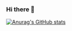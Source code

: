 ### Hi there 👋
[![Anurag's GitHub stats](https://github-readme-stats.vercel.app/api?username=JustFragger)](https://github.com/anuraghazra/github-readme-stats)
<!--
**JustFragger/JustFragger** is a ✨ _special_ ✨ repository because its `README.md` (this file) appears on your GitHub profile.

Here are some ideas to get you started:

- 🔭 I’m currently working on ...
- 🌱 I’m currently learning ...
- 👯 I’m looking to collaborate on ...
- 🤔 I’m looking for help with ...
- 💬 Ask me about ...
- 📫 How to reach me: ...
- 😄 Pronouns: ...
- ⚡ Fun fact: ...
-->
